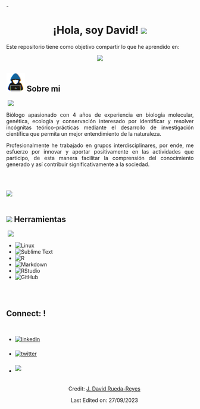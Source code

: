 -<h1 align="center"><b>¡Hola, soy David! </b> <img src="https://cdn.pixabay.com/photo/2015/02/28/00/52/colombia-653002_1280.png" width="18"></h1>
<!--  --> Este repositorio tiene como objetivo compartir lo que he aprendido en:
<p align="center">
  <a href="https://github.com/DenverCoder1/readme-typing-svg"><img src="https://readme-typing-svg.herokuapp.com?font=Time+New+Roman&color=cyan&size=25&center=true&vCenter=true&width=600&height=100&lines=Biología;Genética;Genomica;Ecología;Conservación;Bioinformatica"></a>
</p>

## <picture><img src = "https://github.com/0xAbdulKhalid/0xAbdulKhalid/raw/main/assets/mdImages/about_me.gif" width = 50px></picture> **Sobre mi**  
<picture><img align="right" src="https://scitechdaily.com/images/Genetic-Sequencing-Concept.gif" width = 500px></picture>

<br>

<div style="text-align: justify"> 

Biólogo apasionado con 4 años de experiencia en biología molecular, genética, ecología y conservación interesado por identificar y resolver incógnitas teórico-prácticas mediante el desarrollo de investigación científica que permita un mejor entendimiento de la naturaleza. 

Profesionalmente he trabajado en grupos interdisciplinares, por ende, me esfuerzo por innovar y aportar positivamente en las actividades que participo, de esta manera facilitar la comprensión del conocimiento generado y así contribuir significativamente a la sociedad.
<div> 

<br><br>

<img src="https://user-images.githubusercontent.com/73097560/115834477-dbab4500-a447-11eb-908a-139a6edaec5c.gif"><br><br>

## <img src="https://media2.giphy.com/media/QssGEmpkyEOhBCb7e1/giphy.gif?cid=ecf05e47a0n3gi1bfqntqmob8g9aid1oyj2wr3ds3mg700bl&rid=giphy.gif" width ="25"><b> Herramientas </b>
<picture><img align="right" src="https://64.media.tumblr.com/3538b9ac0696bc8919d1e7f14169021a/tumblr_n1j5djFPgB1sjwwzso1_500.gif" width = 500px></picture>

<br>

<p align="center">

  -
    ![Linux](https://img.shields.io/badge/Linux-FCC624?style=for-the-badge&logo=linux&logoColor=black)
  -
    ![Sublime Text](https://img.shields.io/badge/sublime_text-%23575757.svg?style=for-the-badge&logo=sublime-text&logoColor=important)
  -
    ![R](https://img.shields.io/badge/r-%23276DC3.svg?style=for-the-badge&logo=r&logoColor=white)
  -
    ![Markdown](https://img.shields.io/badge/markdown-%23000000.svg?style=for-the-badge&logo=markdown&logoColor=white)
  -
    ![RStudio](https://img.shields.io/badge/RStudio-4285F4?style=for-the-badge&logo=rstudio&logoColor=white)
  -
    ![GitHub](https://img.shields.io/badge/github-%23121011.svg?style=for-the-badge&logo=github&logoColor=white)

<br><br>

## <b> Connect: !</b>
<br>
<div align='left'>

<ul>

<li>
<a href="https://www.linkedin.com/in/j-david-rueda-reyes-907396143/" target="_blank">
<img src="https://img.shields.io/badge/linkedin:  J. David Rueda Reyes-%2300acee.svg?color=405DE6&style=for-the-badge&logo=linkedin&logoColor=white" alt=linkedin style="margin-bottom: 5px;"/>
</a>
</li>

<br>

<li>
<a href="https://twitter.com/DavidRuedaReye1" target="_blank">
<img src="https://img.shields.io/badge/twitter:  J. David R.-%2300acee.svg?color=1DA1F2&style=for-the-badge&logo=twitter&logoColor=white" alt=twitter style="margin-bottom: 5px;"/>
</a>
</li>

<br>

<li>
<a href="mailto:bio.jedar@gmail.com" target="_blank">
<img src="https://img.shields.io/badge/gmail:  bio.jedar-%23EA4335.svg?style=for-the-badge&logo=gmail&logoColor=white" t=mail style="margin-bottom: 5px;" />
</a>
</li>

<div align='center'>
<br>

Credit: [J. David Rueda-Reyes](https://github.com/JDavidRuedaR)

Last Edited on: 27/09/2023
